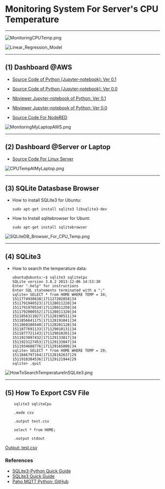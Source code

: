 # Monitoring System For Server's CPU Temperature

***

![MonitoringCPUTemp.png](https://github.com/leehaesung/Monitor_MyServer_CPUTemperature/blob/master/01_Images/TensorFlowAnalyticsSeverCPUTemp.png?raw=true)

![Linear_Regression_Model](https://github.com/leehaesung/Monitor_MyServer_CPUTemperature/blob/master/01_Images/Linear_Regression_Model.png?raw=true)

***
## (1) Dashboard @AWS

* [Source Code of Python (Jupyter-notebook): Ver 0.1](https://github.com/leehaesung/Monitor_MyServer_CPUTemperature/blob/master/02_Source_Codes/SQLite3_with_Monitoring_Server_Temperature_MQTT_VER_0.1.ipynb)

* [Source Code of Python (Jupyter-notebook): Ver 0.0](https://github.com/leehaesung/Monitor_MyServer_CPUTemperature/blob/master/02_Source_Codes/SQLite3_with_Monitoring_Server_Temperature_MQTT.ipynb)

* [Nbviewer Jupyter-notebook of Python: Ver 0.1](http://nbviewer.jupyter.org/github/leehaesung/Monitor_MyServer_CPUTemperature/blob/master/02_Source_Codes/SQLite3_with_Monitoring_Server_Temperature_MQTT_VER_0.1.ipynb)

* [Nbviewer Jupyter-notebook of Python: Ver 0.0](http://nbviewer.jupyter.org/github/leehaesung/Monitor_MyServer_CPUTemperature/blob/master/02_Source_Codes/SQLite3_with_Monitoring_Server_Temperature_MQTT.ipynb)

* [Source Code For NodeRED](https://github.com/leehaesung/Monitor_MyServer_CPUTemperature/blob/master/02_Source_Codes/02_MonitoringCPUTempAWS.txt)

![MonitoringMyLaptopAWS.png](https://github.com/leehaesung/Monitor_MyServer_CPUTemperature/blob/master/01_Images/MonitoringSeverAtAWS.png)

***
## (2) Dashboard @Server or Laptop

* [Source Code For Linux Server](https://github.com/leehaesung/Monitor_MyServer_CPUTemperature/blob/master/02_Source_Codes/01_MonitoringCPUTempAtLaptop.txt)


![CPUTempAtMyLaptop.png](https://github.com/leehaesung/Monitor_MyServer_CPUTemperature/blob/master/01_Images/MonitoringServerAtServer.png)

***
## (3) SQLite Datasbase Browser

* How to install SQLite3 for Ubuntu:
    ```
    sudo apt-get install sqlite3 libsqlite3-dev
    ```

* How to Install sqlitebrowser for Ubunt:
    ```
    sudo apt-get install sqlitebrowser  
    ```

![SQLiteDB_Browser_For_CPU_Temp.png](https://github.com/leehaesung/Monitor_MyServer_CPUTemperature/blob/master/01_Images/SQLiteDB_Browser_For_CPU_Temp.png)

***
## (4) SQLite3

* How to search the temperature data:

    ```
    ubuntu@ubuntu:~$ sqlite3 sqliteCpu
    SQLite version 3.8.2 2013-12-06 14:53:30
    Enter ".help" for instructions
    Enter SQL statements terminated with a ";"
    sqlite> SELECT * from HOME WHERE TEMP = 34;
    1511774938638|171127202858|34
    1511791940523|171128011220|34
    1511791970534|171128011250|34
    1511792000552|171128011320|34
    1511856311027|171128190511|34
    1511856641175|171128191041|34
    1511860288540|171128201128|34
    1511877691133|171129010131|34
    1511877721143|171129010201|34
    1511923097432|171129133817|34
    1511923127453|171129133847|34
    1511934608776|171129165008|34
    sqlite> SELECT * from HOME WHERE TEMP = 29;
    1511846797164|171128162637|29
    1511918384536|171129121944|29
    sqlite> .quit
    ```

![HowToSearchTemperatureInSQLite3.png](https://github.com/leehaesung/Monitor_MyServer_CPUTemperature/blob/master/01_Images/HowToSearchTemperatureInSQLite3.png)

***
## (5) How To Export CSV File

```
    sqlite3 sqliteCpu

    .mode csv

    .output test.csv

    select * from HOME;

    .output stdout
```
 [Output: test.csv](https://github.com/leehaesung/Monitor_MyServer_CPUTemperature/blob/master/02_Source_Codes/test.csv)


### References

* [SQLite3-Python Quick Guide](https://github.com/leehaesung/SQLite-Python_Quick_Guide)
* [SQLite3 Quick Guide](https://www.tutorialspoint.com/sqlite/sqlite_quick_guide.htm)
* [Paho MQTT Python: GitHub](https://github.com/leehaesung/paho.mqtt.python)
